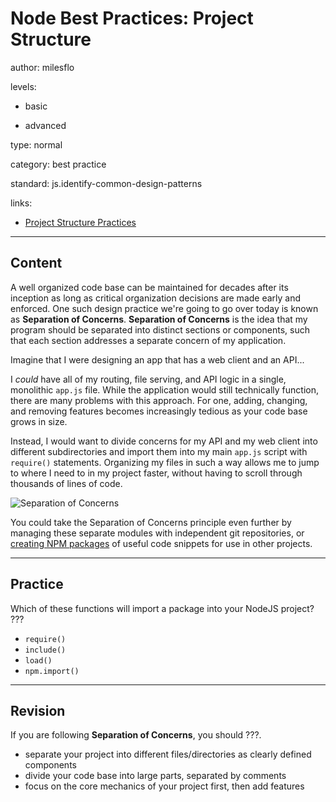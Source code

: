 # Node Best Practices: Project Structure
author: milesflo

levels:

  - basic

  - advanced

type: normal

category: best practice

standard: js.identify-common-design-patterns

links:

  - [Project Structure Practices](https://github.com/i0natan/nodebestpractices#1-project-structure-practices)

---
## Content

A well organized code base can be maintained for decades after its inception as long as critical organization decisions are made early and enforced. One such design practice we're going to go over today is known as __Separation of Concerns__. __Separation of Concerns__ is the idea that my program should be separated into distinct sections or components, such that each section addresses a separate concern of my application.


Imagine that I were designing an app that has a web client and an API...

I _could_ have all of my routing, file serving, and API logic in a single, monolithic `app.js` file. While the application would still technically function, there are many problems with this approach. For one, adding, changing, and removing features becomes increasingly tedious as your code base grows in size.

Instead, I would want to divide concerns for my API and my web client into different subdirectories and import them into my main `app.js` script with `require()` statements. Organizing my files in such a way allows me to jump to where I need to in my project faster, without having to scroll through thousands of lines of code.

![Separation of Concerns](https://github.com/i0natan/nodebestpractices/blob/master/assets/images/structurebycomponents.PNG?raw=true)

You could take the Separation of Concerns principle even further by managing these separate modules with independent git repositories, or [creating NPM packages](https://docs.npmjs.com/getting-started/creating-node-modules) of useful code snippets for use in other projects.

---
## Practice

Which of these functions will import a package into your NodeJS project?
???

* `require()`
* `include()`
* `load()`
* `npm.import()`

---
## Revision

If you are following __Separation of Concerns__, you should ???.

* separate your project into different files/directories as clearly defined components
* divide your code base into large parts, separated by comments
* focus on the core mechanics of your project first, then add features
